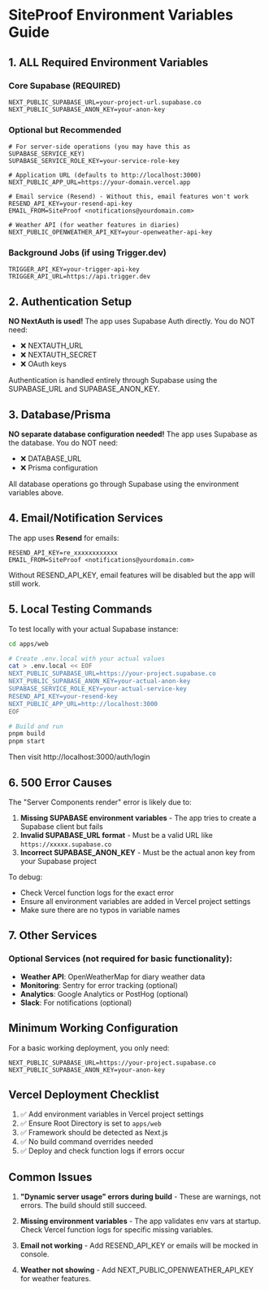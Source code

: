 # SiteProof Environment Variables Guide

## 1. ALL Required Environment Variables

### Core Supabase (REQUIRED)
```
NEXT_PUBLIC_SUPABASE_URL=your-project-url.supabase.co
NEXT_PUBLIC_SUPABASE_ANON_KEY=your-anon-key
```

### Optional but Recommended
```
# For server-side operations (you may have this as SUPABASE_SERVICE_KEY)
SUPABASE_SERVICE_ROLE_KEY=your-service-role-key

# Application URL (defaults to http://localhost:3000)
NEXT_PUBLIC_APP_URL=https://your-domain.vercel.app

# Email service (Resend) - Without this, email features won't work
RESEND_API_KEY=your-resend-api-key
EMAIL_FROM=SiteProof <notifications@yourdomain.com>

# Weather API (for weather features in diaries)
NEXT_PUBLIC_OPENWEATHER_API_KEY=your-openweather-api-key
```

### Background Jobs (if using Trigger.dev)
```
TRIGGER_API_KEY=your-trigger-api-key
TRIGGER_API_URL=https://api.trigger.dev
```

## 2. Authentication Setup

**NO NextAuth is used!** The app uses Supabase Auth directly. You do NOT need:
- ❌ NEXTAUTH_URL
- ❌ NEXTAUTH_SECRET
- ❌ OAuth keys

Authentication is handled entirely through Supabase using the SUPABASE_URL and SUPABASE_ANON_KEY.

## 3. Database/Prisma

**NO separate database configuration needed!** The app uses Supabase as the database. You do NOT need:
- ❌ DATABASE_URL
- ❌ Prisma configuration

All database operations go through Supabase using the environment variables above.

## 4. Email/Notification Services

The app uses **Resend** for emails:
```
RESEND_API_KEY=re_xxxxxxxxxxxx
EMAIL_FROM=SiteProof <notifications@yourdomain.com>
```

Without RESEND_API_KEY, email features will be disabled but the app will still work.

## 5. Local Testing Commands

To test locally with your actual Supabase instance:

```bash
cd apps/web

# Create .env.local with your actual values
cat > .env.local << EOF
NEXT_PUBLIC_SUPABASE_URL=https://your-project.supabase.co
NEXT_PUBLIC_SUPABASE_ANON_KEY=your-actual-anon-key
SUPABASE_SERVICE_ROLE_KEY=your-actual-service-key
RESEND_API_KEY=your-resend-key
NEXT_PUBLIC_APP_URL=http://localhost:3000
EOF

# Build and run
pnpm build
pnpm start
```

Then visit http://localhost:3000/auth/login

## 6. 500 Error Causes

The "Server Components render" error is likely due to:

1. **Missing SUPABASE environment variables** - The app tries to create a Supabase client but fails
2. **Invalid SUPABASE_URL format** - Must be a valid URL like `https://xxxxx.supabase.co`
3. **Incorrect SUPABASE_ANON_KEY** - Must be the actual anon key from your Supabase project

To debug:
- Check Vercel function logs for the exact error
- Ensure all environment variables are added in Vercel project settings
- Make sure there are no typos in variable names

## 7. Other Services

### Optional Services (not required for basic functionality):
- **Weather API**: OpenWeatherMap for diary weather data
- **Monitoring**: Sentry for error tracking (optional)
- **Analytics**: Google Analytics or PostHog (optional)
- **Slack**: For notifications (optional)

## Minimum Working Configuration

For a basic working deployment, you only need:
```
NEXT_PUBLIC_SUPABASE_URL=https://your-project.supabase.co
NEXT_PUBLIC_SUPABASE_ANON_KEY=your-anon-key
```

## Vercel Deployment Checklist

1. ✅ Add environment variables in Vercel project settings
2. ✅ Ensure Root Directory is set to `apps/web`
3. ✅ Framework should be detected as Next.js
4. ✅ No build command overrides needed
5. ✅ Deploy and check function logs if errors occur

## Common Issues

1. **"Dynamic server usage" errors during build** - These are warnings, not errors. The build should still succeed.

2. **Missing environment variables** - The app validates env vars at startup. Check Vercel function logs for specific missing variables.

3. **Email not working** - Add RESEND_API_KEY or emails will be mocked in console.

4. **Weather not showing** - Add NEXT_PUBLIC_OPENWEATHER_API_KEY for weather features.